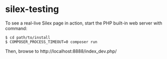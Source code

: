 # silex-testing

To see a real-live Silex page in action, start the PHP built-in web server with command:

```shell
$ cd path/to/install
$ COMPOSER_PROCESS_TIMEOUT=0 composer run
```
Then, browse to http://localhost:8888/index_dev.php/
